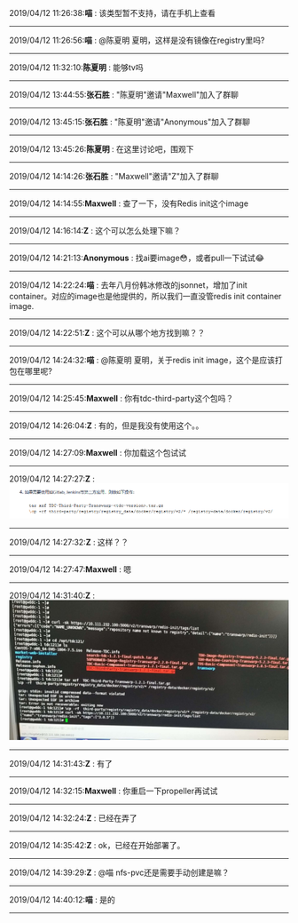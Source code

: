 2019/04/12 11:26:38:**喵** : 该类型暂不支持，请在手机上查看
*************************************************************************************
2019/04/12 11:26:56:**喵** : @陈夏明 夏明，这样是没有镜像在registry里吗?
*************************************************************************************
2019/04/12 11:32:10:**陈夏明** : 能够tv吗
*************************************************************************************
2019/04/12 13:44:55:**张石胜** : "陈夏明"邀请"Maxwell"加入了群聊
*************************************************************************************
2019/04/12 13:45:15:**张石胜** : "陈夏明"邀请"Anonymous"加入了群聊
*************************************************************************************
2019/04/12 13:45:26:**陈夏明** : 在这里讨论吧，围观下
*************************************************************************************
2019/04/12 14:14:26:**张石胜** : "Maxwell"邀请"Z"加入了群聊
*************************************************************************************
2019/04/12 14:14:55:**Maxwell** : 查了一下，没有Redis init这个image
*************************************************************************************
2019/04/12 14:16:14:**Z** : 这个可以怎么处理下嘛？
*************************************************************************************
2019/04/12 14:21:13:**Anonymous** : 找ai要image😳，或者pull一下试试😂
*************************************************************************************
2019/04/12 14:22:24:**喵** : 去年八月份韩冰修改的jsonnet，增加了init container。对应的image也是他提供的，所以我们一直没管redis init container image.
*************************************************************************************
2019/04/12 14:22:51:**Z** : 这个可以从哪个地方找到嘛？？
*************************************************************************************
2019/04/12 14:24:32:**喵** : @陈夏明 夏明，关于redis init image，这个是应该打包在哪里呢?
*************************************************************************************
2019/04/12 14:25:45:**Maxwell** : 你有tdc-third-party这个包吗？
*************************************************************************************
2019/04/12 14:26:04:**Z** : 有的，但是我没有使用这个。。
*************************************************************************************
2019/04/12 14:27:09:**Maxwell** : 你加载这个包试试
*************************************************************************************
2019/04/12 14:27:27:**Z** : ![图片如下](ATTACHMENT/1555050433.4953375.png)
*******************************************************************************
2019/04/12 14:27:32:**Z** : 这样？？
*************************************************************************************
2019/04/12 14:27:47:**Maxwell** : 嗯
*************************************************************************************
2019/04/12 14:31:40:**Z** : ![图片如下](ATTACHMENT/1555050688.5135052.png)
*******************************************************************************
2019/04/12 14:31:43:**Z** : 有了
*************************************************************************************
2019/04/12 14:32:15:**Maxwell** : 你重启一下propeller再试试
*************************************************************************************
2019/04/12 14:32:24:**Z** : 已经在弄了
*************************************************************************************
2019/04/12 14:35:42:**Z** : ok，已经在开始部署了。
*************************************************************************************
2019/04/12 14:39:29:**Z** : @喵 nfs-pvc还是需要手动创建是嘛？
*************************************************************************************
2019/04/12 14:40:12:**喵** : 是的
*************************************************************************************
